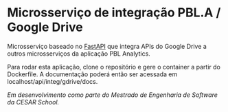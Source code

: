 # Microsserviço de integração PBL.A / Google Drive

Microsserviço baseado no [FastAPI](https://fastapi.tiangolo.com/) que integra APIs do Google Drive a outros microsserviços da aplicação PBL Analytics.

Para rodar esta aplicação, clone o repositório e gere o container a partir do Dockerfile. A documentação poderá então ser acessada em localhost/api/integ/gdrive/docs.

*Em desenvolvimento como parte do Mestrado de Engenharia de Software da CESAR School.*